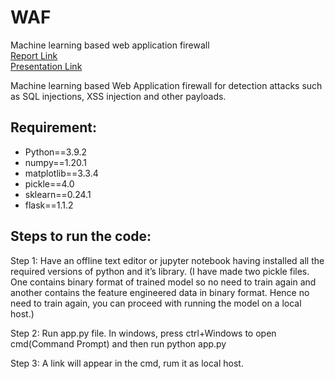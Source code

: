 # WAF
Machine learning based web application firewall</br>
[Report Link](https://docs.google.com/document/d/1RND_rpmwmSblo3VED-lTAU3dPCsk1ieKEd-7WLuprDE/edit?usp=sharing)</br>
[Presentation Link](https://docs.google.com/presentation/d/1n9sApnIhTC955vtGKsFCEYPASk3mOr9ukkuWfu19C0Y/edit?usp=sharing)</br>

Machine learning based Web Application firewall for detection attacks such as SQL injections, XSS injection and other payloads.

## Requirement:
- Python==3.9.2
- numpy==1.20.1
- matplotlib==3.3.4
- pickle==4.0
- sklearn==0.24.1
- flask==1.1.2

## Steps to run the code:
Step 1: Have an offline text editor or jupyter notebook having installed all the required versions of python and it’s library.
(I have made two pickle files. One contains binary format of trained model so no need to train again and another contains the feature engineered data in binary format. Hence no need to train again, you can proceed with running the model on a local host.)

Step 2: Run app.py file.
In windows, press ctrl+Windows to open cmd(Command Prompt) and then run python app.py

Step 3: A link will appear in the cmd, rum it as local host.

 

